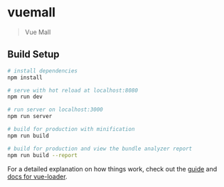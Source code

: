 # vuemall

> Vue Mall

## Build Setup

``` bash
# install dependencies
npm install

# serve with hot reload at localhost:8080
npm run dev

# run server on localhost:3000
npm run server

# build for production with minification
npm run build

# build for production and view the bundle analyzer report
npm run build --report
```

For a detailed explanation on how things work, check out the [guide](http://vuejs-templates.github.io/webpack/) and [docs for vue-loader](http://vuejs.github.io/vue-loader).
